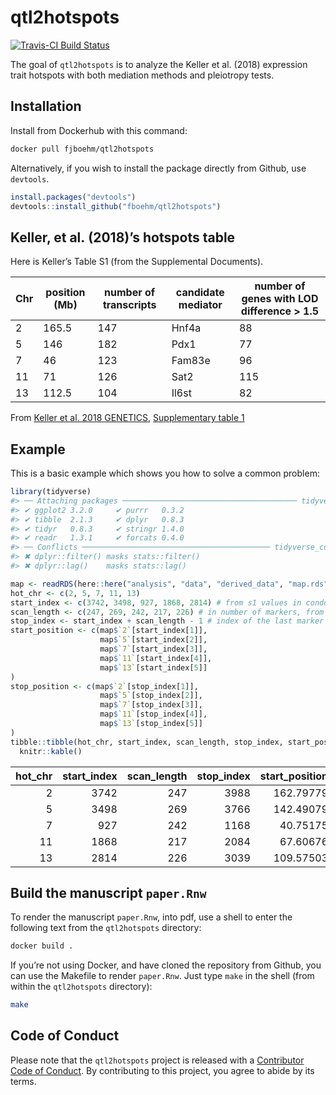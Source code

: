 
<!-- README.md is generated from README.Rmd. Please edit that file -->

# qtl2hotspots

<!-- badges: start -->

[![Travis-CI Build
Status](https://travis-ci.org/fboehm/qtl2hotspots.svg?branch=master)](https://travis-ci.org/fboehm/qtl2hotspots)

<!-- badges: end -->

The goal of `qtl2hotspots` is to analyze the Keller et al. (2018)
expression trait hotspots with both mediation methods and pleiotropy
tests.

## Installation

Install from Dockerhub with this command:

``` bash
docker pull fjboehm/qtl2hotspots
```

Alternatively, if you wish to install the package directly from Github,
use `devtools`.

``` r
install.packages("devtools")
devtools::install_github("fboehm/qtl2hotspots")
```

## Keller, et al. (2018)’s hotspots table

Here is Keller’s Table S1 (from the Supplemental Documents).

| Chr | position (Mb) | number of transcripts | candidate mediator | number of genes with LOD difference \> 1.5 |
| --- | ------------- | --------------------- | ------------------ | ------------------------------------------ |
| 2   | 165.5         | 147                   | Hnf4a              | 88                                         |
| 5   | 146           | 182                   | Pdx1               | 77                                         |
| 7   | 46            | 123                   | Fam83e             | 96                                         |
| 11  | 71            | 126                   | Sat2               | 115                                        |
| 13  | 112.5         | 104                   | Il6st              | 82                                         |

From [Keller et al. 2018
GENETICS](https://www.genetics.org/content/209/1/335), [Supplementary
table 1](https://figshare.com/articles/Supplemental_Material_for_Attie_et_al_2018_in_review_/5977459)

## Example

This is a basic example which shows you how to solve a common problem:

``` r
library(tidyverse)
#> ── Attaching packages ─────────────────────────────────────── tidyverse 1.2.1 ──
#> ✔ ggplot2 3.2.0     ✔ purrr   0.3.2
#> ✔ tibble  2.1.3     ✔ dplyr   0.8.3
#> ✔ tidyr   0.8.3     ✔ stringr 1.4.0
#> ✔ readr   1.3.1     ✔ forcats 0.4.0
#> ── Conflicts ────────────────────────────────────────── tidyverse_conflicts() ──
#> ✖ dplyr::filter() masks stats::filter()
#> ✖ dplyr::lag()    masks stats::lag()
```

``` r
map <- readRDS(here::here("analysis", "data", "derived_data", "map.rds"))
hot_chr <- c(2, 5, 7, 11, 13)
start_index <- c(3742, 3498, 927, 1868, 2814) # from s1 values in condor submit files
scan_length <- c(247, 269, 242, 217, 226) # in number of markers, from condor submit files
stop_index <- start_index + scan_length - 1 # index of the last marker in the interval
start_position <- c(map$`2`[start_index[1]], 
                    map$`5`[start_index[2]], 
                    map$`7`[start_index[3]],
                    map$`11`[start_index[4]],
                    map$`13`[start_index[5]]
)
stop_position <- c(map$`2`[stop_index[1]], 
                    map$`5`[stop_index[2]], 
                    map$`7`[stop_index[3]],
                    map$`11`[stop_index[4]],
                    map$`13`[stop_index[5]]
)
tibble::tibble(hot_chr, start_index, scan_length, stop_index, start_position, stop_position) %>%
  knitr::kable()
```

| hot\_chr | start\_index | scan\_length | stop\_index | start\_position | stop\_position |
| -------: | -----------: | -----------: | ----------: | --------------: | -------------: |
|        2 |         3742 |          247 |        3988 |       162.79779 |       168.3768 |
|        5 |         3498 |          269 |        3766 |       142.49079 |       148.8150 |
|        7 |          927 |          242 |        1168 |        40.75175 |        50.3110 |
|       11 |         1868 |          217 |        2084 |        67.60676 |        76.7000 |
|       13 |         2814 |          226 |        3039 |       109.57503 |       115.7887 |

## Build the manuscript `paper.Rnw`

To render the manuscript `paper.Rnw`, into pdf, use a shell to enter the
following text from the `qtl2hotspots` directory:

``` bash
docker build .
```

If you’re not using Docker, and have cloned the repository from Github,
you can use the Makefile to render `paper.Rnw`. Just type `make` in the
shell (from within the `qtl2hotspots` directory):

``` bash
make
```

## Code of Conduct

Please note that the `qtl2hotspots` project is released with a
[Contributor Code of Conduct](.github/CODE_OF_CONDUCT.md). By
contributing to this project, you agree to abide by its terms.
